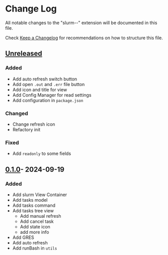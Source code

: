 # Change Log

All notable changes to the "slurm--" extension will be documented in this file.

Check [Keep a Changelog](http://keepachangelog.com/) for recommendations on how to structure this file.

## [Unreleased][Unreleased]

### Added

- Add auto refresh switch button
- Add open `.out` and `.err` file button
- Add icon and title for view
- Add Config Manager for read settings
- Add configuration in `package.json`

### Changed

- Change refresh icon
- Refactory init

### Fixed

- Add `readonly` to some fields

## [0.1.0][0.1.0]- 2024-09-19

### Added

- Add slurm View Container
- Add tasks model
- Add tasks command
- Add tasks tree view
  - Add manual refresh
  - Add cancel task
  - Add state icon
  - add more info
- Add GRES
- Add auto refresh
- Add runBash in `utils`

[unreleased]: https://github.com/XingYuSSS/slurm--/compare/v0.1.0...HEAD
[0.1.0]: https://github.com/XingYuSSS/slurm--/tree/v0.1.0
